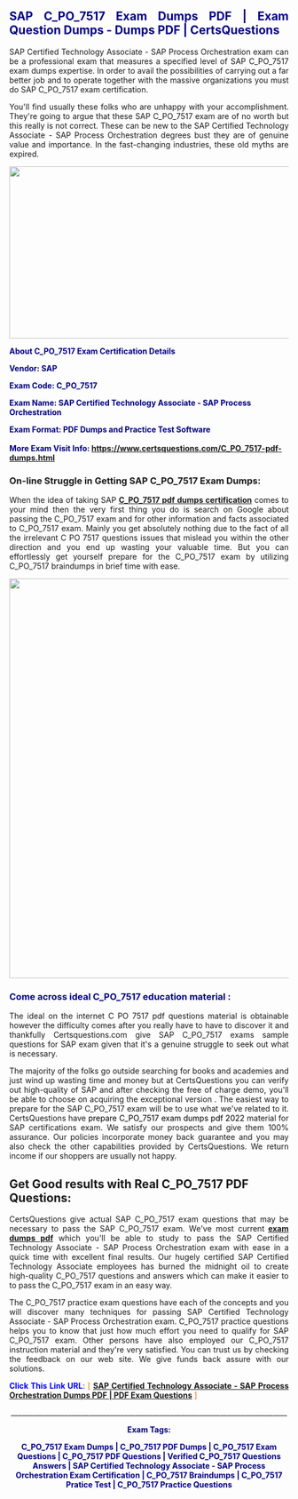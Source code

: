 <h2 style="text-align: justify;"><span style="color: #000080;">SAP C_PO_7517 Exam Dumps PDF | Exam Question Dumps - Dumps PDF | CertsQuestions</span></h2>
<p style="text-align: justify;">SAP Certified Technology Associate - SAP Process Orchestration exam can be a professional exam that measures a specified level of SAP  C_PO_7517 exam dumps expertise. In order to avail the possibilities of carrying out a far better job and to operate together with the massive organizations you must do SAP C_PO_7517 exam certification.</p>
<p style="text-align: justify;">You'll find usually these folks who are unhappy with your accomplishment. They're going to argue that these SAP  C_PO_7517 exam are of no worth but this really is not correct. These can be new to the SAP Certified Technology Associate - SAP Process Orchestration degrees bust they are of genuine value and importance. In the fast-changing industries, these old myths are expired.</p>
<p><img style="display: block; margin-left: auto; margin-right: auto;" src="https://i.imgur.com/eaP4ae9.png" width="840" height="310" /></p>
<p><span style="color: #000080;"><strong>About C_PO_7517 Exam Certification Details</strong></span></p>
<p><span style="color: #000080;"><strong>Vendor: SAP<br /></strong></span></p>
<p><span style="color: #000080;"><strong>Exam Code: C_PO_7517</strong></span></p>
<p><span style="color: #000080;"><strong>Exam Name: SAP Certified Technology Associate - SAP Process Orchestration</strong></span></p>
<p><span style="color: #000080;"><strong>Exam Format: PDF Dumps and Practice Test Software<br /><br />More Exam Visit Info: <span style="color: #ff6600;"><a href="https://www.certsquestions.com/C_PO_7517-pdf-dumps.html">https://www.certsquestions.com/C_PO_7517-pdf-dumps.html</a></span></strong></span></p>
<h3>On-line Struggle in Getting SAP C_PO_7517 Exam Dumps:</h3>
<p style="text-align: justify;">When the idea of taking SAP <a href="https://www.certsquestions.com/C_PO_7517-pdf-dumps.html"><strong> C_PO_7517 pdf dumps certification</strong></a> comes to your mind then the very first thing you do is search on Google about passing the C_PO_7517 exam and for other information and facts associated to C_PO_7517 exam. Mainly you get absolutely nothing due to the fact of all the irrelevant C PO 7517 questions issues that mislead you within the other direction and you end up wasting your valuable time. But you can effortlessly get yourself prepare for the C_PO_7517 exam by utilizing C_PO_7517 braindumps in brief time with ease.</p>
<p><a href="https://www.certsquestions.com/C_PO_7517-pdf-dumps.html"><img style="display: block; margin-left: auto; margin-right: auto;" src="https://i.imgur.com/pxhoKQ2.png" width="720" /></a></p>
<h3><span style="color: #000080;">Come across ideal  C_PO_7517 education material :</span></h3>
<p style="text-align: justify;">The ideal on the internet C PO 7517 pdf questions material is obtainable however the difficulty comes after you really have to have to discover it and thankfully Certsquestions.com give SAP C_PO_7517 exams sample questions for SAP  exam given that it's a genuine struggle to seek out what is necessary.</p>
<p style="text-align: justify;">The majority of the folks go outside searching for books and academies and just wind up wasting time and money but at CertsQuestions you can verify out high-quality of SAP  and after checking the free of charge demo, you'll be able to choose on acquiring the exceptional version . The easiest way to prepare for the SAP C_PO_7517 exam will be to use what we've related to it. CertsQuestions have <span style="color: #000000;">prepare C_PO_7517 exam dumps pdf 2022</span> material for SAP certifications exam. We satisfy our prospects and give them 100% assurance. Our policies incorporate money back guarantee and you may also check the other capabilities provided by CertsQuestions. We return income if our shoppers are usually not happy.</p>
<h2>Get Good results with Real C_PO_7517 PDF Questions:</h2>
<p style="text-align: justify;">CertsQuestions give actual SAP C_PO_7517 exam questions that may be necessary to pass the SAP  C_PO_7517 exam. We've most current<strong>&nbsp;<a href="https://www.certsquestions.com/">exam dumps pdf</a></strong>&nbsp;which you'll be able to study to pass the SAP Certified Technology Associate - SAP Process Orchestration exam with ease in a quick time with excellent final results. Our hugely certified SAP Certified Technology Associate employees has burned the midnight oil to create high-quality C_PO_7517 questions and answers which can make it easier to to pass the C_PO_7517 exam in an easy way.</p>
<p style="text-align: justify;">The C_PO_7517 practice exam questions have each of the concepts and you will discover many techniques for passing SAP Certified Technology Associate - SAP Process Orchestration exam. C_PO_7517 practice questions helps you to know that just how much effort you need to qualify for SAP  C_PO_7517 exam. Other persons have also employed our C_PO_7517 instruction material and they're very satisfied. You can trust us by checking the feedback on our web site. We give funds back assure with our solutions.</p>
<p style="text-align: justify;"><span style="color: #0000ff;"><strong>Click This Link URL</strong>:</span> <span style="color: #ff6600;">[ <strong><a href="https://www.certsquestions.com/sap-certified-technology-associate-certification.html">SAP Certified Technology Associate - SAP Process Orchestration Dumps PDF | PDF Exam Questions</a></strong> ]</span></p>
<p style="text-align: center;">______________________________________________________________________________</p>
<p style="text-align: center;"><span style="color: #000080;"><strong>Exam Tags:</strong></span></p>
<p style="text-align: center;"><span style="color: #000080;"><strong>C_PO_7517 Exam Dumps | C_PO_7517 PDF Dumps | C_PO_7517 Exam Questions | C_PO_7517 PDF Questions | Verified C_PO_7517 Questions Answers | SAP Certified Technology Associate - SAP Process Orchestration Exam Certification | C_PO_7517 Braindumps | C_PO_7517 Pratice Test | C_PO_7517 Practice Questions</strong></span></p>
